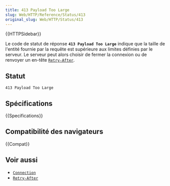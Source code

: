 ```yaml
---
title: 413 Payload Too Large
slug: Web/HTTP/Reference/Status/413
original_slug: Web/HTTP/Status/413
---
```


{{HTTPSidebar}}

Le code de statut de réponse **`413 Payload Too Large`** indique que la taille de l'entité fournie par la requête est supérieure aux limites définies par le serveur. Le serveur peut alors choisir de fermer la connexion ou de renvoyer un en-tête [`Retry-After`](/fr/docs/Web/HTTP/Headers/Retry-After).

## Statut

```
413 Payload Too Large
```

## Spécifications

{{Specifications}}

## Compatibilité des navigateurs

{{Compat}}

## Voir aussi

- [`Connection`](/fr/docs/Web/HTTP/Headers/Connection)
- [`Retry-After`](/fr/docs/Web/HTTP/Headers/Retry-After)
